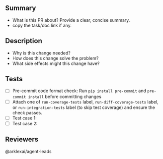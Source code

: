 ## Summary
<!-- What is this PR about? Provide a clear, concise summary -->
- What is this PR about? Provide a clear, concise summary.
- copy the task/doc link if any.

## Description
<!-- Provide detailed information about the changes -->
- Why is this change needed?
- How does this change solve the problem?
- What side effects might this change have?

## Tests
<!-- How did you verify these changes? -->
- [ ] Pre-commit code format check: Run `pip install pre-commit` and `pre-commit install` before committing changes
- [ ] Attach one of `run-coverage-tests` label, `run-diff-coverage-tests` label, or `run-integration-tests` label (to skip test coverage) and ensure the check passes.
- [ ] Test case 1: <!-- describe what you tested -->
- [ ] Test case 2: <!-- describe what you tested -->

## Reviewers
<!-- Mention the reviewers for this PR -->
@arklexai/agent-leads
